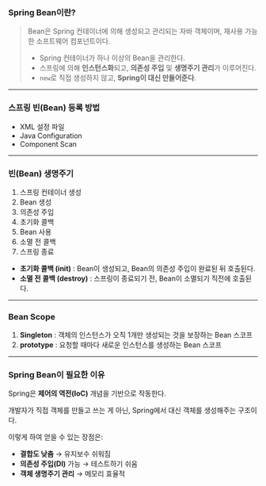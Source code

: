 ### Spring Bean이란?

> Bean은 Spring 컨테이너에 의해 생성되고 관리되는 자바 객체이며, 재사용 가능한 소프트웨어 컴포넌트이다.
> 
> - Spring 컨테이너가 하나 이상의 Bean을 관리한다.
> - 스프링에 의해 **인스턴스화**되고, **의존성 주입** 및 **생명주기 관리**가 이루어진다.
> - `new`로 직접 생성하지 않고, **Spring이 대신 만들어준다**.

---

### 스프링 빈(Bean) 등록 방법

- XML 설정 파일
- Java Configuration
- Component Scan

---

### 빈(Bean) 생명주기

1. 스프링 컨테이너 생성
2. Bean 생성
3. 의존성 주입
4. 초기화 콜백
5. Bean 사용
6. 소멸 전 콜백
7. 스프링 종료
- **초기화 콜백 (init)** : Bean이 생성되고, Bean의 의존성 주입이 완료된 뒤 호출된다.
- **소멸 전 콜백 (destroy)** : 스프링이 종료되기 전, Bean이 소멸되기 직전에 호출된다.

---

### Bean Scope

1. **Singleton** : 객체의 인스턴스가 오직 1개만 생성되는 것을 보장하는 Bean 스코프
2. **prototype** : 요청할 때마다 새로운 인스턴스를 생성하는 Bean 스코프

---

### Spring Bean이 필요한 이유

Spring은 **제어의 역전(IoC)** 개념을 기반으로 작동한다.

개발자가 직접 객체를 만들고 쓰는 게 아닌, Spring에서 대신 객체를 생성해주는 구조이다.

이렇게 하여 얻을 수 있는 장점은:

- **결합도 낮춤** → 유지보수 쉬워짐
- **의존성 주입(DI)** 가능 → 테스트하기 쉬움
- **객체 생명주기 관리** → 메모리 효율적